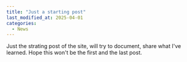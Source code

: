```yaml
---
title: "Just a starting post"
last_modified_at: 2025-04-01
categories:
  - News
---
```


Just the strating post of the site, will try to document, share what I've learned. Hope this won't be the first and the last post.